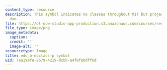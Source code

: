 ```yaml
---
content_type: resource
description: This symbol indicates no classes throughout MIT but project component
  due.
file: https://ol-ocw-studio-app-production.s3.amazonaws.com/courses/res-9-003-brains-minds-and-machines-summer-course-summer-2015/7aa19afe26794219dcbba4f8febdff6d_edu_b-noclass-p.png
file_type: image/png
image_metadata:
  caption: ''
  credit: ''
  image-alt: ''
resourcetype: Image
title: edu_b-noclass-p symbol
uid: 7aa19afe-2679-4219-dcbb-a4f8febdff6d
---
```

